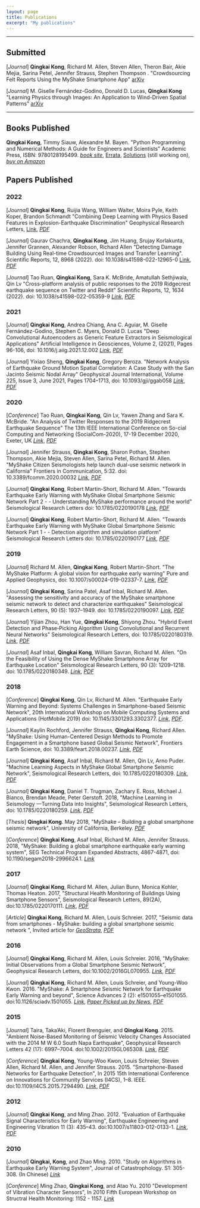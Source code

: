 ```yaml
---
layout: page
title: Publications
excerpt: "My publications"
---
```


<!--- 
---

## In Progress


-->

---

## Submitted

[*Journal*] **Qingkai Kong**, Richard M. Allen, Steven Allen, Theron Bair, Akie Mejia, Sarina Petel, Jennifer Strauss, Stephen Thompson . "Crowdsourcing Felt Reports Using the MyShake Smartphone App" [arXiv](https://arxiv.org/abs/2204.12675)

[*Journal*] M. Giselle Fernández-Godino, Donald D. Lucas, **Qingkai Kong** "Learning Physics through Images: An Application to Wind-Driven Spatial Patterns" [arXiv](https://arxiv.org/abs/2202.01762)

---

## Books Published

**Qingkai Kong**, Timmy Siauw, Alexandre M. Bayen. "Python Programming and Numerical Methods: A Guide for Engineers and Scientists" Academic Press, ISBN: 9780128195499. [*book site*](https://pythonnumericalmethods.berkeley.edu/notebooks/Index.html), [Errata](https://docs.google.com/spreadsheets/d/1ngYw863fKHCjWCtvHUN3iJB1CqpfUgkfn_N2afgtZLs/edit?usp=sharing), [Solutions](https://github.com/qingkaikong/PythonNumericalMethod_Solutions) (still working on), [*buy on Amazon*](https://www.amazon.com/Python-Programming-Numerical-Methods-Scientists/dp/0128195495/)    

## Papers Published

### 2022

[*Journal*] **Qingkai Kong**, Ruijia Wang, William Walter, Moira Pyle, Keith Koper, Brandon Schmandt "Combining Deep Learning with Physics Based Features in Explosion-Earthquake Discrimination" Geophysical Research Letters, [Link](https://agupubs.onlinelibrary.wiley.com/doi/10.1029/2022GL098645), [*PDF*](https://arxiv.org/abs/2203.06347)

[*Journal*] Gaurav Chachra, **Qingkai Kong**, Jim Huang, Srujay Korlakunta, Jennifer Grannen, Alexander Robson, Richard Allen "Detecting Damage Building Using Real-time Crowdsourced Images and Transfer Learning". Scientific Reports, 12, 8968 (2022). doi: 10.1038/s41598-022-12965-0 [Link](https://www.nature.com/articles/s41598-022-12965-0), [*PDF*](https://www.nature.com/articles/s41598-022-12965-0.epdf)

[*Journal*] Tao Ruan, **Qingkai Kong**, Sara K. McBride, Amatullah Sethjiwala, Qin Lv "Cross-platform analysis of public responses to the 2019 Ridgecrest earthquake sequence on Twitter and Reddit" Scientific Reports, 12, 1634 (2022). doi: 10.1038/s41598-022-05359-9 [*Link*](https://www.nature.com/articles/s41598-022-05359-9), [*PDF*](https://www.nature.com/articles/s41598-022-05359-9.pdf)

### 2021

[*Journal*] **Qingkai Kong**, Andrea Chiang, Ana C. Aguiar, M. Giselle Fernández-Godino, Stephen C. Myers, Donald D. Lucas "Deep Convolutional Autoencoders as Generic Feature Extractors in Seismological Applications" Artificial Intelligence in Geosciences, Volume 2, (2021), Pages 96-106, doi: 10.1016/j.aiig.2021.12.002 [*Link*](https://www.sciencedirect.com/science/article/pii/S2666544121000319), [*PDF*](https://www.sciencedirect.com/sdfe/reader/pii/S2666544121000319/pdf)

[*Journal*] Yixiao Sheng, **Qingkai Kong**, Gregory Beroza. "Network Analysis of Earthquake Ground Motion Spatial Correlation: A Case Study with the San Jacinto Seismic Nodal Array" Geophysical Journal International, Volume 225, Issue 3, June 2021, Pages 1704–1713, doi: 10.1093/gji/ggab058 [*Link*](https://academic.oup.com/gji/article-abstract/225/3/1704/6134073), [*PDF*](https://www.dropbox.com/s/hvxgnuce2cbk64i/20_Sheng_et_al_Geophysical_Journal_International_2021.pdf?dl=0)



### 2020    

[*Conference*] Tao Ruan, **Qingkai Kong**, Qin Lv, Yawen Zhang and Sara K. McBride. "An Analysis of Twitter Responses to the 2019 Ridgecrest Earthquake Sequence" The 13th IEEE International Conference on So-cial Computing and Networking (SocialCom-2020), 17-19 December 2020, Exeter, UK [*Link*](https://ieeexplore.ieee.org/document/9443903), [*PDF*](https://conferences.computer.org/ispapub/pdfs/ISPA-BDCloud-SocialCom-SustainCom2020-61uthIiswrO37XTCl0drpO/319900a810/319900a810.pdf)  

[*Journal*] Jennifer Strauss, **Qingkai Kong**, Sharon Pothan, Stephen Thompson, Akie Mejia, Steven Allen, Sarina Petel, Richard M. Allen. "MyShake Citizen Seismologists help launch dual-use seismic network in California" Frontiers in Communication, 5:32. doi: 10.3389/fcomm.2020.00032 [*Link*](https://www.frontiersin.org/articles/10.3389/fcomm.2020.00032/full), [*PDF*](https://www.frontiersin.org/articles/10.3389/fcomm.2020.00032/pdf)  

[*Journal*] **Qingkai Kong**, Robert Martin-Short, Richard M. Allen. "Towards Earthquake Early Warning with MyShake Global Smartphone Seismic Network Part 2 - - Understanding MyShake performance around the world" Seismological Research Letters doi: 10.1785/0220190178 [*Link*](https://pubs.geoscienceworld.org/ssa/srl/article/doi/10.1785/0220190178/586596/Toward-Global-Earthquake-Early-Warning-with-the), [*PDF*](https://www.dropbox.com/s/931uhewhz6xc84f/18_Kong_et_al_Seismological_Research_Letters_part2_2020_.pdf?dl=0)  

[*Journal*] **Qingkai Kong**, Robert Martin-Short, Richard M. Allen. "Towards Earthquake Early Warning with MyShake Global Smartphone Seismic Network Part 1 - - Detection algorithm and simulation platform" Seismological Research Letters doi:   10.1785/0220190177 [*Link*](https://pubs.geoscienceworld.org/ssa/srl/article/doi/10.1785/0220190177/586591/Toward-Global-Earthquake-Early-Warning-with-the), [*PDF*](https://www.dropbox.com/s/4dp3urpy836gcl5/17_Kong_et_al_Seismological_Research_Letters_part1_2020_.pdf?dl=0)  


### 2019  

[*Journal*] Richard M. Allen, **Qingkai Kong**, Robert Martin-Short. "The MyShake Platform: A global vision for earthquake early warning" Pure and Applied Geophysics, doi: 10.1007/s00024-019-02337-7. [*Link*](https://link.springer.com/article/10.1007%2Fs00024-019-02337-7), [*PDF*](https://www.dropbox.com/s/cyoughij31t74ru/15_Allen_et_al_PAG_2019.pdf?dl=0)

[*Journal*] **Qingkai Kong**, Sarina Patel, Asaf Inbal, Richard M. Allen. "Assessing the sensitivity and accuracy of the MyShake smartphone seismic network to detect and characterize earthquakes" Seismological Research Letters, 90 (5): 1937–1949. doi: 10.1785/0220190097. [*Link*](https://pubs.geoscienceworld.org/ssa/srl/article/90/5/1937/573153/Assessing-the-Sensitivity-and-Accuracy-of-the), [*PDF*](https://www.dropbox.com/s/3db60r106rkx5ge/14_Kong_et_al_SRL_2019.pdf?dl=0)

[*Journal*] Yijian Zhou, Han Yue, **Qingkai Kong**, Shiyong Zhou. "Hybrid Event Detection and Phase‐Picking Algorithm Using Convolutional and Recurrent Neural Networks" Seismological Research Letters, doi: 10.1785/0220180319. [*Link*](https://pubs.geoscienceworld.org/ssa/srl/article-abstract/569837/hybrid-event-detection-and-phase-picking-algorithm?redirectedFrom=fulltext), [*PDF*](https://www.dropbox.com/s/dnloy5ki54pj6fw/13_Zhou_et_al_SRL_2019.pdf?dl=0)

[*Journal*] Asaf Inbal, **Qingkai Kong**, William Savran, Richard M. Allen. "On the Feasibility of Using the Dense MyShake Smartphone Array for Earthquake Location" Seismological Research Letters, 90 (3): 1209–1218. doi: 10.1785/0220180349. [*Link*](https://pubs.geoscienceworld.org/ssa/srl/article-abstract/569836/on-the-feasibility-of-using-the-dense-myshake?redirectedFrom=fulltext), [*PDF*](https://www.dropbox.com/s/8wig1wj6qwemxow/12_Inbal_et_al_SRL_2019.pdf?dl=0)

### 2018

[*Conference*] **Qingkai Kong**, Qin Lv, Richard M. Allen. "Earthquake Early Warning and Beyond: Systems Challenges in Smartphone-based Seismic Network", 20th International Workshop on Mobile Computing Systems and Applications (HotMobile 2019) doi: 10.1145/3301293.3302377. [*Link*](https://dl.acm.org/doi/10.1145/3301293.3302377), [*PDF*](https://www.dropbox.com/s/8oe81urnp9fpg49/11_Kong_et_al_Hotmobile_2019.pdf?dl=0).  

[*Journal*] Kaylin Rochford, Jennifer Strauss, **Qingkai Kong**, Richard Allen. "MyShake: Using Human-Centered Design Methods to Promote Engagement in a Smartphone based Global Seismic Network", Frontiers Earth Science, doi: 10.3389/feart.2018.00237. [*Link*](https://www.frontiersin.org/articles/10.3389/feart.2018.00237/abstract), [*PDF*](https://www.dropbox.com/s/not4xrzs8juofsk/10_Rochford_et_al_2018.pdf?dl=0)

[*Journal*] **Qingkai Kong**, Asaf Inbal, Richard M. Allen, Qin Lv, Arno Puder. "Machine Learning Aspects in MyShake Global Smartphone Seismic Network", Seismological Research Letters, doi: 10.1785/0220180309. [*Link*](https://pubs.geoscienceworld.org/ssa/srl/article/567499/machine-learning-aspects-of-the-myshake-global), [*PDF*](https://www.dropbox.com/s/25plndrwrt5l50f/09_Kong_et_al_Seismological_Research_Letters_2018.pdf?dl=0)

[*Journal*] **Qingkai Kong**, Daniel T. Trugman, Zachary E. Ross, Michael J. Bianco, Brendan Meade, Peter Gerstoft. 2018, "Machine Learning in Seismology —Turning Data into Insights", Seismological Research Letters, doi: 10.1785/0220180259. [*Link*](https://pubs.geoscienceworld.org/ssa/srl/article/566430/machine-learning-in-seismology-turning-data-into), [*PDF*](https://www.dropbox.com/s/jshhngsgcx8lqez/08_Kong_et_al_Seismological_Research_Letters_2018.pdf?dl=0)

[*Thesis*] **Qingkai Kong**. May 2018, "MyShake – Building a global smartphone seismic network", University of California, Berkeley. [*PDF*](https://www.dropbox.com/s/tqsyq58wl2wm3nx/Dissertation_final_Qingkai.pdf?dl=0)

[*Conference*] **Qingkai Kong**, Asaf Inbal, Richard M. Allen, Jennifer Strauss. 2018, "MyShake: Building a global smartphone earthquake early warning system", SEG Technical Program Expanded Abstracts, 4867-4871, doi: 10.1190/segam2018-2996624.1. [*Link*](https://library.seg.org/doi/abs/10.1190/segam2018-2996624.1)


### 2017

[*Journal*] **Qingkai Kong**, Richard M. Allen, Julian Bunn, Monica Kohler, Thomas Heaton. 2017, "Structural Health Monitoring of Buildings Using Smartphone Sensors", Seismological Research Letters, 89(2A), doi:10.1785/0220170111. [*Link*](https://pubs.geoscienceworld.org/ssa/srl/article/525824/structural-health-monitoring-of-buildings-using), [*PDF*](https://www.dropbox.com/s/5egppzclsck9ngy/07_Kong_et_al_Seismological_Research_Letters_2017.pdf?dl=0) 

[*Article*] **Qingkai Kong**, Richard M. Allen, Louis Schreier. 2017, "Seismic data from smartphones - MyShake: building a global smartphone seismic network
", Invited article for [*GeoStrata*](http://cedb.asce.org/CEDBsearch/record.jsp?dockey=0367621), [*PDF*](https://www.dropbox.com/s/1vpazh9izc9sa96/06_Kong_et_al_GeoStrata_2017.pdf?dl=0)   

### 2016
[*Journal*] **Qingkai Kong**, Richard M. Allen, Louis Schreier. 2016, "MyShake: Initial Observations from a Global Smartphone Seismic Network", Geophysical Research Letters, doi:10.1002/2016GL070955. [*Link*](http://onlinelibrary.wiley.com/doi/10.1002/2016GL070955/full), [*PDF*](https://www.dropbox.com/s/oxfygdk7s4p1s28/05_Kong_et_al_Geophysical_Research_Letters_2016_withCover.pdf?dl=0)  

[*Journal*] **Qingkai Kong**, Richard M. Allen, Louis Schreier, and Young-Woo Kwon. 2016. "MyShake: A Smartphone Seismic Network for Earthquake Early Warning and beyond", Science Advances 2 (2): e1501055–e1501055. doi:10.1126/sciadv.1501055. [*Link*](http://advances.sciencemag.org/content/2/2/e1501055), [*Paper Picked up by News*](https://scienceadvances.altmetric.com/details/5524092/news), [*PDF*](https://www.dropbox.com/s/jwridsekn4j9gbh/04_Kong_et_al_Science_Advances_2016.pdf?dl=0)

### 2015
[*Journal*] Taira, Taka’Aki, Florent Brenguier, and **Qingkai Kong**. 2015. "Ambient Noise-Based Monitoring of Seismic Velocity Changes Associated with the 2014 M W 6.0 South Napa Earthquake", Geophysical Research Letters 42 (17): 6997–7004. doi:10.1002/2015GL065308. [*Link*](http://onlinelibrary.wiley.com/doi/10.1002/2015GL065308/full), [*PDF*](https://www.dropbox.com/s/sd0ygtrkpwgk2yf/03_Taira_et_al_Geophysical_Research_Letters_2015.pdf?dl=0)   

[*Conference*] **Qingkai Kong**, Young-Woo Kwon, Louis Schreier, Steven Allen, Richard M. Allen, and Jennifer Strauss. 2015. "Smartphone-Based Networks for Earthquake Detection", In 2015 15th International Conference on Innovations for Community Services (I4CS), 1–8. IEEE. doi:10.1109/I4CS.2015.7294490. [*Link*](http://ieeexplore.ieee.org/document/7294490/), [*PDF*](https://www.dropbox.com/s/uua0gzymp1r20u2/02_Kong_et_al_14CS_IEEE_2015.pdf?dl=0)   

### 2012
[*Journal*] **Qingkai Kong**, and Ming Zhao. 2012. "Evaluation of Earthquake Signal Characteristics for Early Warning", Earthquake Engineering and Engineering Vibration 11 (3): 435–43. doi:10.1007/s11803-012-0133-1. [*Link*](http://link.springer.com/article/10.1007/s11803-012-0133-1), [*PDF*](https://www.dropbox.com/s/y2sbob21s3embaf/01_Kong_et_al_Earthquake_Engineering_and_Engineering_Vibration_2012.pdf?dl=0)   


### 2010
[*Journal*] **Qingkai, Kong**, and Zhao Ming. 2010. "Study on Algorithms in Earthquake Early Warning System", Journal of Catastrophology.  S1: 305-308. (In Chinese) [*Link*](http://d.wanfangdata.com.cn/Conference/7384774)   

[*Conference*] Ming Zhao, **Qingkai Kong**, and Atao Yu. 2010 "Development of Vibration Character Sensors", In 2010 Fifth European Workshop on Structral Health Monitoring: 1152 - 1157. [*Link*](https://books.google.com/books?id=hzgUkd65iB0C&pg=PA1152&lpg=PA1152&dq=Development+of+Vibration+Character+Sensors&source=bl&ots=eBQve0cUWX&sig=TUt9QsnfcKsfo_yzmDvMAFRTGqQ&hl=en&sa=X&ved=0ahUKEwjepr3mroDPAhUBzGMKHXGIAJ0Q6AEIKTAC#v=onepage&q=Development%20of%20Vibration%20Character%20Sensors&f=false)    










